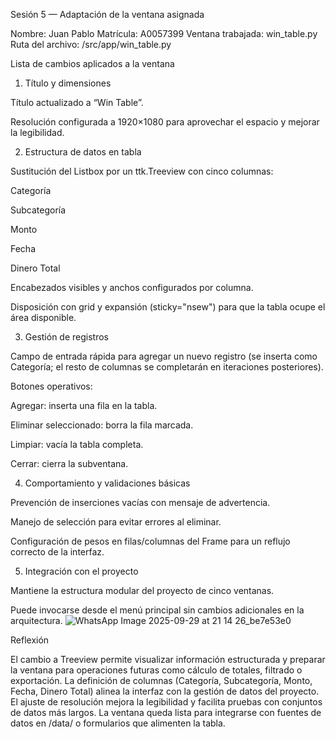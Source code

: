 Sesión 5 — Adaptación de la ventana asignada

Nombre: Juan Pablo
Matrícula: A0057399
Ventana trabajada: win_table.py
Ruta del archivo: /src/app/win_table.py

Lista de cambios aplicados a la ventana
1) Título y dimensiones

Título actualizado a “Win Table”.

Resolución configurada a 1920×1080 para aprovechar el espacio y mejorar la legibilidad.

2) Estructura de datos en tabla

Sustitución del Listbox por un ttk.Treeview con cinco columnas:

Categoría

Subcategoría

Monto

Fecha

Dinero Total

Encabezados visibles y anchos configurados por columna.

Disposición con grid y expansión (sticky="nsew") para que la tabla ocupe el área disponible.

3) Gestión de registros

Campo de entrada rápida para agregar un nuevo registro (se inserta como Categoría; el resto de columnas se completarán en iteraciones posteriores).

Botones operativos:

Agregar: inserta una fila en la tabla.

Eliminar seleccionado: borra la fila marcada.

Limpiar: vacía la tabla completa.

Cerrar: cierra la subventana.

4) Comportamiento y validaciones básicas

Prevención de inserciones vacías con mensaje de advertencia.

Manejo de selección para evitar errores al eliminar.

Configuración de pesos en filas/columnas del Frame para un reflujo correcto de la interfaz.

5) Integración con el proyecto

Mantiene la estructura modular del proyecto de cinco ventanas.

Puede invocarse desde el menú principal sin cambios adicionales en la arquitectura.
![WhatsApp Image 2025-09-29 at 21 14 26_be7e53e0](https://github.com/user-attachments/assets/0ff817e6-542b-47f3-b3c5-ed9ca6a93522)


 Reflexión

El cambio a Treeview permite visualizar información estructurada y preparar la ventana para operaciones futuras como cálculo de totales, filtrado o exportación. La definición de columnas (Categoría, Subcategoría, Monto, Fecha, Dinero Total) alinea la interfaz con la gestión de datos del proyecto. El ajuste de resolución mejora la legibilidad y facilita pruebas con conjuntos de datos más largos. La ventana queda lista para integrarse con fuentes de datos en /data/ o formularios que alimenten la tabla.

